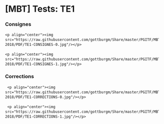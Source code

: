 # [MBT] Tests: TE1

### Consignes

    <p align="center"><img src="https://raw.githubusercontent.com/gottburgm/Share/master/PGITF/MBT/Tests/2017-2018/PDF/TE1-CONSIGNES-0.jpg"/></p>

    <p align="center"><img src="https://raw.githubusercontent.com/gottburgm/Share/master/PGITF/MBT/Tests/2017-2018/PDF/TE1-CONSIGNES-1.jpg"/></p> 


### Corrections

     <p align="center"><img src="https://raw.githubusercontent.com/gottburgm/Share/master/PGITF/MBT/Tests/2017-2018/PDF/TE1-CORRECTIONS-0.jpg"/></p>

     <p align="center"><img src="https://raw.githubusercontent.com/gottburgm/Share/master/PGITF/MBT/Tests/2017-2018/PDF/TE1-CORRECTIONS-1.jpg"/></p>
